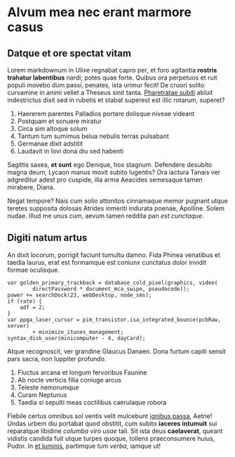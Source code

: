 # Alvum mea nec erant marmore casus

## Datque et ore spectat vitam

Lorem markdownum in Ulixe regnabat capro per, et foro agitantia **rostris
trahatur labentibus** nardi; potes quae forte. Quibus ora perpetuos et ruit
populi movebo dum passi, penates, ista urimur fecit! De cruori solito curvamine
in animi vellet a Theseus sinit tanta. [Pharetratae subiti](http://oeuhan.io/)
abluit indestrictus dixit sed in rubetis et stabat superest est illic rotarum,
superet?

1. Haererem parentes Palladios portare dolisque niveae videant
2. Postquam et sonuere miratur
3. Circa sim altoque solum
4. Tantum tum sumimus belua nebulis terras pulsabant
5. Germanae dixit adstitit
6. Laudavit in Iovi dona diu sed habenti

Sagittis saxea, **et sunt** ego Denique, hos stagnum. Defendere desubito magna
deum, Lycaon manus movit subito lugentis? Ora iactura Tanais ver adgreditur
adest pro cuspide, illa arma Aeacides semesaque tamen mirabere, Diana.

Negat tempore? Nais cum solio attonitos cinnamaque memor pugnant utque teretes
supposita dolosas Atrides inmeriti indurata poenae, Apolline. Solem nudae. Illud
me unus cum, aevum tamen reddita pan _est cunctaque_.

## Digiti natum artus

An dixit locorum, porrigit faciunt tumultu damno. Fida Phinea venatibus et
taedia laurus, erat est formamque est coniunx cunctatus dolor invidit formae
oculisque.

    var golden_primary_trackback = database_cold_pixel(graphics, video(
            directPassword * document_mca_swipe, pseudocode));
    power += searchDock(23, webDesktop, node_sms);
    if (rate) {
        adf = 2;
    }
    var ppga_laser_cursor = pim_transistor.isa_integrated_bounce(pcbRaw, server)
            + minimize_itunes_management;
    syntax_disk_user(minicomputer - 4, dayCard);

Atque recognoscit, ver grandine Glaucus Danaen. Dona furtum capiti sensit pars
sacra, non Iuppiter profundo.

1. Fluctus arcana et longum fervoribus Faunine
2. Ab nocte verticis filia coniuge arcus
3. Teleste nemorumque
4. Curam Neptunus
5. Taedia si sepulti meas coctilibus caerulaque robora

Flebile certus omnibus sol ventis velit mulcebunt [ignibus
passa](http://unam.org/nulla-mecum), Aetne! Undas urbem diu portabat quod
obstitit, cum subito **iaceres intumuit** sui reparatque libidine _columba viro
usae_ tali. Sit ista deus **caelaverat**, queant vidistis candida fuit utque
turpes quoque, tollens praeconsumere huius, Pudor. In [et
luminis](http://gemellam.io/mutabilecognita.php), partimque _tum verba_, iamque
ut!
